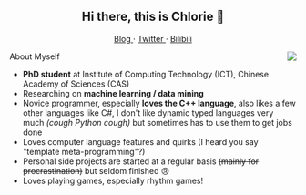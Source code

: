 <h2 align="center">Hi there, this is Chlorie 👋</h2>

<p align="center">
  <a href="https://chlorie.github.io/ChloroBlog/">
  Blog
  </a>
  ·
  <a href="https://twitter.com/_Chlorie_">
  Twitter
  </a>
  ·
  <a href="https://space.bilibili.com/12171816">
  Bilibili
  </a>
</p>

<img align="right" src="https://github-readme-stats.vercel.app/api?username=Chlorie&show_icons=true&hide_border=true&theme=default"/>

About Myself
- **PhD student** at Institute of Computing Technology (ICT), Chinese Academy of Sciences (CAS)
- Researching on **machine learning / data mining**
- Novice programmer, especially **loves the C++ language**, also likes a few other languages like C#, I don't like dynamic typed languages very much *(cough Python cough)* but sometimes has to use them to get jobs done
- Loves computer language features and quirks (I heard you say "template meta-programming"?)
- Personal side projects are started at a regular basis ~~(mainly for procrastination)~~ but seldom finished 😢
- Loves playing games, especially rhythm games!
